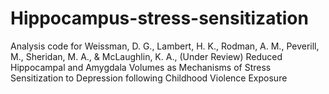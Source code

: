# Hippocampus-stress-sensitization
Analysis code for Weissman, D. G., Lambert, H. K., Rodman, A. M., Peverill, M., Sheridan, M. A., & McLaughlin, K. A., (Under Review) Reduced Hippocampal and Amygdala Volumes as Mechanisms of Stress Sensitization to Depression following Childhood Violence Exposure  
